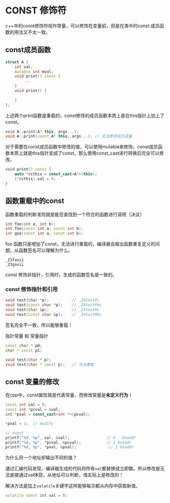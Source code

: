 # CONST 修饰符

c++中的const修饰符视作常量，可以修饰在变量前，但是在类中的const 成员函数的用法又不太一致。

## const成员函数

```cpp
struct A {
    int val;
    mutable int mval;
    void print() const {
        ...
    }
    void print() {
        
    }
};
```

上述两个print函数是重载的，const修饰的成员函数本质上是在this指针上加上了const。

```cpp
void A::print(A* this, args...);
void A::print(const A* this, args...); // 无法修改成员变量
```

对于需要在const成员函数中修改的值，可以使用mutable来修饰，const成员函数本质上就是this指针变成了const，那么使用const_cast进行转换后完全可以修改。

```cpp
void print() const {
    auto *rcthis = const_cast<A*>(this);
    (*rcthis).val = 0;
}
```

## 函数重载中的const

函数重载的判断准则就是能否查找到一个符合的函数进行调用（决议）

```cpp
int foo(int a, int b);
int foo(const int a, const int b);
int goo(const int a, const int b);
```

foo 函数只是增加了const，无法进行重载的，编译器会报出函数重复定义的问题。从函数签名可以理解为什么。

```dump
_Z3fooii
_Z3gooii
```

const 修饰非指针，引用时，生成的函数签名是一致的。

### const 修饰指针和引用

```cpp
void test(char *p);          // _Z4testPc
void test(const char *p);    // _Z4testPKc
void test(char &p);          // _Z4testRc
void test(const char &p);    // _Z4testRKc
```

签名完全不一致，所以能够重载！

指针常量 和 常量指针

```cpp
const char * p0;
char * const p1;

void test(char * p);
void test(char * const p);   // 无法重载
```

## const 变量的修改

在cpp中，const属性就是代表常量，而修改常量是**未定义行为**！

```cpp
const int val = 0;
const int *pcval = &val;
int *pval = const_cast<int *>(pcval);

*pval = 1;  // modify

// ouput
printf("%d, %p", val, &val);				// 0   0xaddr
printf("%d, %p", *pcval, &pcval);			// 1 0xaddr
printf("%d, %p", *pval, &pval);              // 1 0xaddr
```

为什么同一个地址却输出不同的值？

通过汇编代码发现，编译器生成的代码将所有`val`都替换成立即数。所以修改是无法直接通过val体现，从地址可以判断，值实际上是修改的！

解决方法是加上`volatile`关键字这样能够每次都从内存中获取新值。

```cpp
volatile const int val = 0;
```









